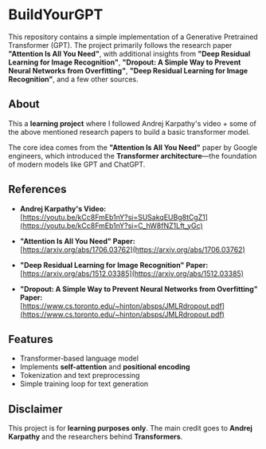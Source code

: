 # BuildYourGPT

This repository contains a simple implementation of a Generative Pretrained Transformer (GPT). The project primarily follows the research paper **"Attention Is All You Need"**, with additional insights from **"Deep Residual Learning for Image Recognition"**, **"Dropout: A Simple Way to Prevent Neural Networks from Overfitting"**,
**"Deep Residual Learning for Image Recognition"**, and a few other sources.

## About

This a **learning project** where I followed Andrej Karpathy's video + some of the above mentioned research papers to build a basic transformer model.

The core idea comes from the **"Attention Is All You Need"** paper by Google engineers, which introduced the **Transformer architecture**—the foundation of modern models like GPT and ChatGPT.

## References

- **Andrej Karpathy's Video:**  
  [https://youtu.be/kCc8FmEb1nY?si=SUSakqEUBg8tCgZ1](https://youtu.be/kCc8FmEb1nY?si=C_hW8fNZ1Lft_yGc)  

- **"Attention Is All You Need" Paper:**  
  [https://arxiv.org/abs/1706.03762](https://arxiv.org/abs/1706.03762)  

- **"Deep Residual Learning for Image Recognition" Paper:**  
  [https://arxiv.org/abs/1512.03385](https://arxiv.org/abs/1512.03385)  

- **"Dropout: A Simple Way to Prevent Neural Networks from Overfitting" Paper:**  
  [https://www.cs.toronto.edu/~hinton/absps/JMLRdropout.pdf](https://www.cs.toronto.edu/~hinton/absps/JMLRdropout.pdf)  

## Features

- Transformer-based language model  
- Implements **self-attention** and **positional encoding**  
- Tokenization and text preprocessing  
- Simple training loop for text generation  

## Disclaimer

This project is for **learning purposes only**. The main credit goes to **Andrej Karpathy** and the researchers behind **Transformers**.
